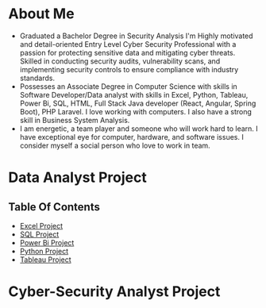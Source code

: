 # About Me
- Graduated a Bachelor Degree in Security Analysis I'm Highly motivated and detail-oriented Entry Level Cyber Security Professional with a passion for protecting  sensitive data and mitigating cyber threats. Skilled in conducting security audits, vulnerability scans, and  implementing security controls to ensure compliance with industry standards.
- Possesses an Associate Degree in Computer Science with skills in Software Developer/Data analyst with skills in Excel, Python, Tableau, Power Bi, SQL, HTML, Full Stack Java developer (React, Angular, Spring Boot), PHP Laravel. I love working with computers. I also have a strong skill in Business System Analysis.
- I am energetic, a team player and someone who will work hard to learn. I have exceptional eye for computer, hardware, and software issues. I consider myself a social person who love to work in team.

# Data Analyst Project
## Table Of Contents
- [Excel Project](#Excel_Project)
- [SQL Project](#Sql_Project)
- [Power Bi Project](#PowerBi_Project)
- [Python Project](#Python_Project)
- [Tableau Project](#Tableau_Project)

# Cyber-Security Analyst Project


